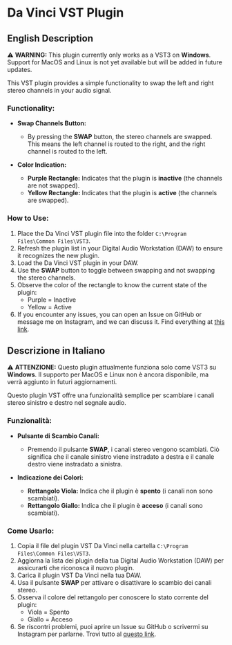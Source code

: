 # Da Vinci VST Plugin

## English Description

⚠️ **WARNING:** This plugin currently only works as a VST3 on **Windows**. Support for MacOS and Linux is not yet available but will be added in future updates.

This VST plugin provides a simple functionality to swap the left and right stereo channels in your audio signal.

### Functionality:

- **Swap Channels Button:**
  - By pressing the **SWAP** button, the stereo channels are swapped. This means the left channel is routed to the right, and the right channel is routed to the left.
  
- **Color Indication:**
  - **Purple Rectangle:** Indicates that the plugin is **inactive** (the channels are not swapped).
  - **Yellow Rectangle:** Indicates that the plugin is **active** (the channels are swapped).

### How to Use:

1. Place the Da Vinci VST plugin file into the folder `C:\Program Files\Common Files\VST3`.
2. Refresh the plugin list in your Digital Audio Workstation (DAW) to ensure it recognizes the new plugin.
3. Load the Da Vinci VST plugin in your DAW.
4. Use the **SWAP** button to toggle between swapping and not swapping the stereo channels.
5. Observe the color of the rectangle to know the current state of the plugin:
   - Purple = Inactive
   - Yellow = Active
6. If you encounter any issues, you can open an Issue on GitHub or message me on Instagram, and we can discuss it. Find everything at [this link](https://ponte-dsp.fly.dev/).

## Descrizione in Italiano

⚠️ **ATTENZIONE:** Questo plugin attualmente funziona solo come VST3 su **Windows**. Il supporto per MacOS e Linux non è ancora disponibile, ma verrà aggiunto in futuri aggiornamenti.

Questo plugin VST offre una funzionalità semplice per scambiare i canali stereo sinistro e destro nel segnale audio.

### Funzionalità:

- **Pulsante di Scambio Canali:** 
  - Premendo il pulsante **SWAP**, i canali stereo vengono scambiati. Ciò significa che il canale sinistro viene instradato a destra e il canale destro viene instradato a sinistra.
  
- **Indicazione dei Colori:**
  - **Rettangolo Viola:** Indica che il plugin è **spento** (i canali non sono scambiati).
  - **Rettangolo Giallo:** Indica che il plugin è **acceso** (i canali sono scambiati).

### Come Usarlo:

1. Copia il file del plugin VST Da Vinci nella cartella `C:\Program Files\Common Files\VST3`.
2. Aggiorna la lista dei plugin della tua Digital Audio Workstation (DAW) per assicurarti che riconosca il nuovo plugin.
3. Carica il plugin VST Da Vinci nella tua DAW.
4. Usa il pulsante **SWAP** per attivare o disattivare lo scambio dei canali stereo.
5. Osserva il colore del rettangolo per conoscere lo stato corrente del plugin:
   - Viola = Spento
   - Giallo = Acceso
6. Se riscontri problemi, puoi aprire un Issue su GitHub o scrivermi su Instagram per parlarne. Trovi tutto al [questo link](https://ponte-dsp.fly.dev/).
